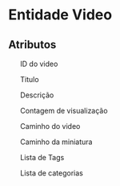 <h1>Entidade Video</h1>
<h2>Atributos</h2>
<table>
  <ul>ID do video</ul>
  <ul>Titulo</ul>
  <ul>Descrição</ul>
  <ul>Contagem de visualização</ul>
  <ul>Caminho do video</ul>
  <ul>Caminho da miniatura</ul>
  <ul>Lista de Tags</ul>
  <ul>Lista de categorias</ul>
</table>
